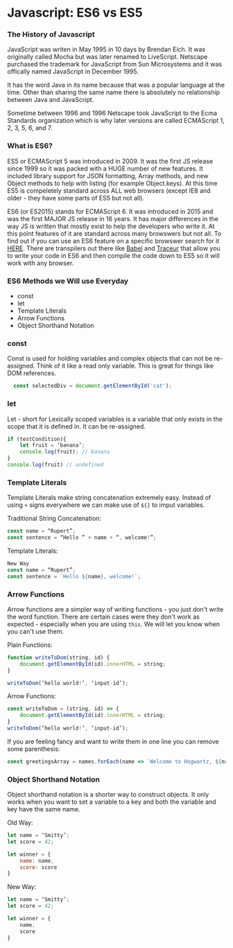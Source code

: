 # Javascript: ES6 vs ES5

### The History of Javascript
JavaScript was writen in May 1995 in 10 days by Brendan Eich.  It was originally called Mocha but was later renamed to LiveScript.  Netscape purchased the trademark for JavaScript from Sun Microsystems and it was offically named JavaScript in December 1995.

It has the word Java in its name because that was a popular language at the time.  Other than sharing the same name there is absolutely no relationship between Java and JavaScript.

Sometime between 1996 and 1996 Netscape took JavaScript to the Ecma Standards organization which is why later versions are called ECMAScript 1, 2, 3, 5, 6, and 7.

### What is ES6?
ES5 or ECMAScript 5 was introduced in 2009.  It was the first JS release since 1999 so it was packed with a HUGE number of new features.  It included library support for JSON formatting, Array methods, and new Object methods to help with listing (for example Object.keys).  At this time ES5 is compeletely standard across ALL web browsers (except IE8 and older - they have some parts of ES5 but not all).

ES6 (or ES2015) stands for ECMAScript 6.  It was introduced in 2015 and was the first MAJOR JS release in 16 years.  It has major differences in the way JS is written that mostly exist to help the developers who write it.  At this point features of it are standard across many browswers but not all.  To find out if you can use an ES6 feature on a specific browswer search for it [HERE](https://caniuse.com/).  There are transpilers out there like [Babel](https://babeljs.io/) and [Traceur](https://github.com/google/traceur-compiler) that allow you to write your code in ES6 and then compile the code down to ES5 so it will work with any browser.

### ES6 Methods we Will use Everyday
* const
* let
* Template Literals
* Arrow Functions
* Object Shorthand Notation

### const
Const is used for holding variables and complex objects that can not be re-assigned.  Think of it like a read only variable.  This is great for things like DOM references.

```js
  const selectedDiv = document.getElementById('cat');
```

### let
Let - short for Lexically scoped variables is a variable that only exists in the scope that it is defined in.  It can be re-assigned.

```js
if (testCondition){
	let fruit = ‘banana’;
	console.log(fruit); // banana
}
console.log(fruit) // undefined

```
### Template Literals
Template Literals make string concatenation extremely easy.  Instead of using `+` signs everywhere we can make use of `${}` to imput variables.

Traditional String Concatenation:
```js
const name = “Rupert”;
const sentence = “Hello ” + name + “, welcome!”;
```
Template Literals:
```js
New Way
const name = “Rupert”;
const sentence = `Hello ${name}, welcome!`;
```

### Arrow Functions
Arrow functions are a simpler way of writing functions - you just don't write the word function.  There are certain cases were they don't work as expected - especially  when you are using `this`.  We will let you know when you can't use them.

Plain Functions:
```js
function writeToDom(string, id) {
	document.getElementById(id).innerHTML = string;
}

writeToDom(‘hello world!’, ‘input-id’);
```

Arrow Functions:
```js
const writeToDom = (string, id) => {
	document.getElementById(id).innerHTML = string;
}
writeToDom(‘hello world!’, ‘input-id’);
```

If you are feeling fancy and want to write them in one line you can remove some parenthesis:
```js
const greetingsArray = names.forEach(name => `Welcome to Hogwartz, ${name}`;
```

### Object Shorthand Notation
Object shorthand notation is a shorter way to construct objects.  It only works when you want to set a variable to a key and both the variable and key have the same name.

Old Way:
```js
let name = ‘Smitty’;
let score = 42;

let winner = {
	name: name,
	score: score
}
```

New Way:
```js
let name = ‘Smitty’;
let score = 42;

let winner = {
	name,
	score
}
```
